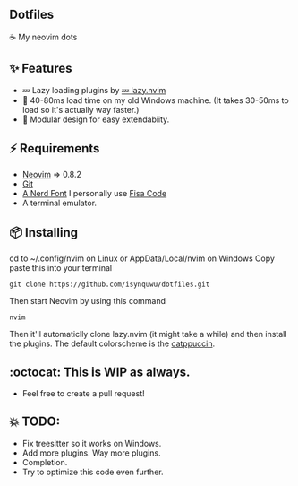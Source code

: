 ## Dotfiles
☕ My neovim dots

## ✨ Features
- 💤 Lazy loading plugins by [💤 lazy.nvim](https://github.com/folke/lazy.nvim)
- 🚀 40-80ms load time on my old Windows machine. (It takes 30-50ms to load so it's actually way faster.)
- 💪 Modular design for easy extendabiity.

## ⚡ Requirements
- [Neovim](https://neovim.io) => 0.8.2
- [Git](https://git-scm.com/)
- [A Nerd Font](https://www.nerdfonts.com/) I personally use [Fisa Code](https://github.com/sainnhe/icursive-nerd-font/tree/master/dist/Fisa%20Code)
- A terminal emulator.

## 📦 Installing
cd to ~/.config/nvim on Linux or AppData/Local/nvim on Windows
Copy paste this into your terminal
```
git clone https://github.com/isynquwu/dotfiles.git
```
Then start Neovim by using this command
```
nvim
```
Then it'll automaticlly clone lazy.nvim (it might take a while) and then install the plugins.
The default colorscheme is the [catppuccin](https://github.com/catppuccin/nvim).

## :octocat: This is WIP as always.
- Feel free to create a pull request!

## 💥 TODO:
- Fix treesitter so it works on Windows.
- Add more plugins. Way more plugins.
- Completion.
- Try to optimize this code even further.

